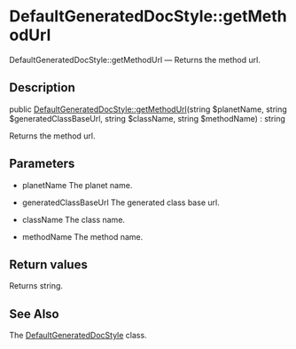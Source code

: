 DefaultGeneratedDocStyle::getMethodUrl
================

DefaultGeneratedDocStyle::getMethodUrl — Returns the method url.

Description
---------------


public [DefaultGeneratedDocStyle::getMethodUrl](https://github.com/lingtalfi/DocTools/blob/master/doc/api/DocTools/GeneratedDocStyle/DefaultGeneratedDocStyle/getMethodUrl.md)(string $planetName, string $generatedClassBaseUrl, string $className, string $methodName) : string




Returns the method url.




Parameters
--------------


- planetName
    The planet name.

- generatedClassBaseUrl
    The generated class base url.

- className
    The class name.

- methodName
    The method name.


Return values
----------------

Returns string.









See Also
-----------

The [DefaultGeneratedDocStyle](https://github.com/lingtalfi/DocTools/blob/master/doc/api/DocTools/GeneratedDocStyle/DefaultGeneratedDocStyle.md) class.
